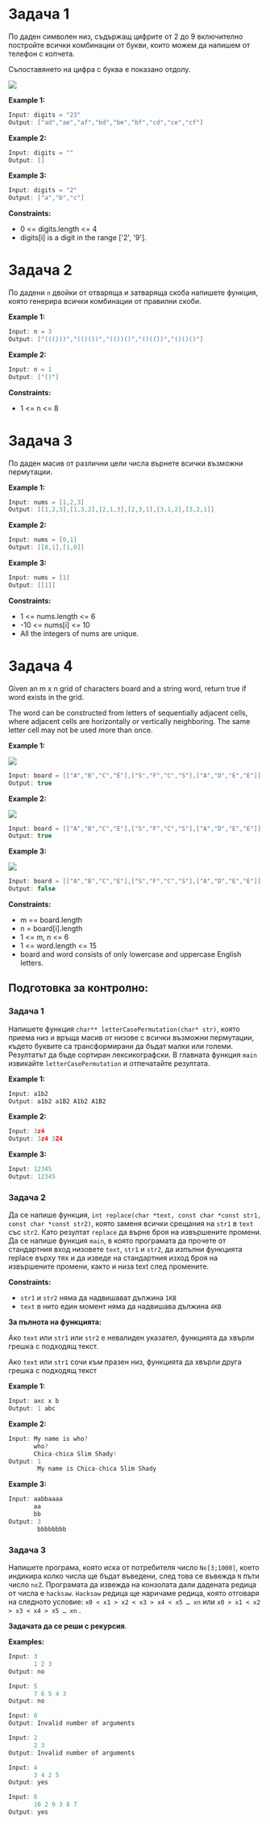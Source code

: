 # Задача 1
По даден символен низ, съдържащ цифрите от 2 до 9 включително постройте всички комбинации от букви, които можем да напишем от телефон с копчета.

Съпоставянето на цифра с буква е показано отдолу.

![](https://upload.wikimedia.org/wikipedia/commons/thumb/7/73/Telephone-keypad2.svg/200px-Telephone-keypad2.svg.png)

**Example 1:**
```c++
Input: digits = "23"
Output: ["ad","ae","af","bd","be","bf","cd","ce","cf"]
```
**Example 2:**

```c++
Input: digits = ""
Output: []
```
**Example 3:**
```c++
Input: digits = "2"
Output: ["a","b","c"]
 ```

**Constraints:**

- 0 <= digits.length <= 4
- digits[i] is a digit in the range ['2', '9'].

# Задача 2
По дадени `n` двойки от отваряща и затваряща скоба напишете функция, която генерира всички комбинации от правилни скоби.


 

**Example 1:**
```c++
Input: n = 3
Output: ["((()))","(()())","(())()","()(())","()()()"]
```
**Example 2:**

```c++
Input: n = 1
Output: ["()"]
 ```

**Constraints:**

- 1 <= n <= 8

# Задача 3
По даден масив от различни цели числа върнете всички възможни пермутации.


**Example 1:**
```c++
Input: nums = [1,2,3]
Output: [[1,2,3],[1,3,2],[2,1,3],[2,3,1],[3,1,2],[3,2,1]]
```
**Example 2:**
```c++
Input: nums = [0,1]
Output: [[0,1],[1,0]]
```
**Example 3:**
```c++
Input: nums = [1]
Output: [[1]]
 ```

**Constraints:**

- 1 <= nums.length <= 6
- -10 <= nums[i] <= 10
- All the integers of nums are unique.

# Задача 4
Given an m x n grid of characters board and a string word, return true if word exists in the grid.

The word can be constructed from letters of sequentially adjacent cells, where adjacent cells are horizontally or vertically neighboring. The same letter cell may not be used more than once.

 

**Example 1:**

![](https://assets.leetcode.com/uploads/2020/11/04/word2.jpg)

```c++
Input: board = [["A","B","C","E"],["S","F","C","S"],["A","D","E","E"]], word = "ABCCED"
Output: true
```
**Example 2:**



![](https://assets.leetcode.com/uploads/2020/11/04/word-1.jpg)
```c++
Input: board = [["A","B","C","E"],["S","F","C","S"],["A","D","E","E"]], word = "SEE"
Output: true
```
**Example 3:**


![](https://assets.leetcode.com/uploads/2020/10/15/word3.jpg)
```c++
Input: board = [["A","B","C","E"],["S","F","C","S"],["A","D","E","E"]], word = "ABCB"
Output: false
 ```

**Constraints:**

- m == board.length
- n = board[i].length
- 1 <= m, n <= 6
- 1 <= word.length <= 15
- board and word consists of only lowercase and uppercase English letters.
 

## Подготовка за контролно:
### Задача 1
Напишете функция `char** letterCasePermutation(char* str)`, която приема низ и
връща масив от низове с всички възможни пермутации, където буквите са
трансформирани да бъдат малки или големи. Резултатът да бъде сортиран
лексикографски. В главната функция `main` извикайте `letterCasePermutation` и
отпечатайте резултата.

**Example 1:**

```c++
Input: a1b2
Output: a1b2 a1B2 A1b2 A1B2
```

**Example 2:**

```c++
Input: 3z4 
Output: 3z4 3Z4
```

**Example 3:**

```c++
Input: 12345
Output: 12345 
```
### Задача 2
Да се напише функция, `int replace(char *text, const char *const str1, const char *const
str2)`, която заменя всички срещания на `str1` в `text` със `str2`. Като резултат `replace` да
върне броя на извършените промени. Да се напише функция `main`, в която
програмата да прочете от стандартния вход низовете `text`, `str1` и `str2`, да изпълни
функцията replace върху тях и да изведе на стандартния изход броя на
извършените промени, както и низа text след промените.

**Constraints:**
- `str1` и `str2` няма да надвишават дължина `1KB`
- `text` в нито един момент няма да надвишава дължина `4KB`

**За пълнота на функцията:**

Ако `text` или `str1` или `str2` e невалиден указател, функцията да хвърли грешка с подходящ текст.

Ако `text` или `str1` сочи към празен низ, функцията да хвърли друга грешка с подходящ текст

**Example 1:**

```c++
Input: axc x b
Output: 1 abc
```

**Example 2:**

```c++
Input: My name is who?
       who?
       Chica-chica Slim Shady!
Output: 1
        My name is Chica-chica Slim Shady
```

**Example 3:**

```c++
Input: aabbaaaa
       aa
       bb
Output: 3
        bbbbbbbb 
```

### Задача 3
Напишете програма, която иска от потребителя число `Nϵ[3;1000]`, което
индикира колко числа ще бъдат въведени, след това се въвежда `N` пъти
число `nϵZ`.
Програмата да извежда на конзолата дали дадената редица от числа е
`hacksaw`.
`Hacksaw` редица ще наричаме редица, която отговаря на следното условие:
`x0 < x1 > x2 < x3 > x4 < x5 … xn` или `x0 > x1 < x2 > x3 < x4 > x5 … xn`
.

**Задачата да се реши с рекурсия**.

**Examples:**

```c++
Input: 3
       1 2 3
Output: no
```
```c++
Input: 5
       7 6 5 4 3
Output: no
```

```c++
Input: 0
Output: Invalid number of arguments
```

```c++
Input: 2
       2 3
Output: Invalid number of arguments
```

```c++
Input: 4
       3 4 2 5 
Output: yes
```

```c++
Input: 6
       10 2 9 3 8 7
Output: yes
```
